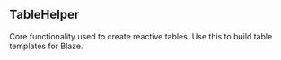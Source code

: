 ## TableHelper ##

Core functionality used to create reactive tables. Use this to build table templates for Blaze.